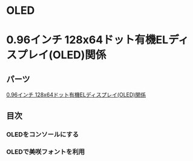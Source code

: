 # OLED
0.96インチ 128x64ドット有機ELディスプレイ(OLED)関係
====
## パーツ
[0.96インチ 128x64ドット有機ELディスプレイ(OLED)関係](http://akizukidenshi.com/catalog/g/gP-12031/)

## 目次

### OLEDをコンソールにする

### OLEDで美咲フォントを利用
